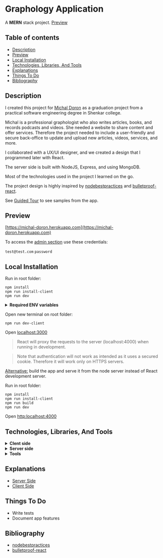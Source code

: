 # Graphology Application

A **MERN** stack project. [Preview](https://michal-doron.herokuapp.com)

## Table of contents

- [Description](#description)
- [Preview](#preview)
- [Local Installation](#local-installation)
- [Technologies, Libraries, And Tools](#techLibTools)
- [Explanations](#explanations)
- [Things To Do](#thingsToDo)
- [Bibliography](#bibliography)

## Description

I created this project for [Michal Doron](https://he.wikipedia.org/wiki/%D7%9E%D7%99%D7%9B%D7%9C_%D7%93%D7%95%D7%A8%D7%95%D7%9F) as a graduation project from a practical software engineering degree in Shenkar college.

Michal is a professional graphologist who also writes articles, books, and records podcasts and videos. 
She needed a website to share content and offer services. Therefore the project needed to include a user-friendly and secure back-office to update and upload new articles, videos, services, and more.

I collaborated with a UX/UI designer, and we created a design that I programmed later with React.

The server side is built with NodeJS, Express, and using MongoDB.

Most of the technologies used in the project I learned on the go. 

The project design is highly inspired by [nodebestpractices](https://github.com/goldbergyoni/nodebestpractices) and [bulletproof-react](https://github.com/alan2207/bulletproof-react).


See [Guided Tour](https://github.com/nizans/graphology-web-project/blob/main/client/GuidedTour.md) to see samples from the app.


## Preview

[https://michal-doron.herokuapp.com](https://michal-doron.herokuapp.com)

To access the [admin section](https://michal-doron.herokuapp.com/admin/login) use these credentials:

`test@test.com`
`password`

## Local Installation

Run in root folder:

```
npm install
npm run install-client
npm run dev
```
<details><summary><strong>Required ENV variables</strong>
</summary>
  
The following env variables must be provided with a `.env` file on the root folder:
```
MONGO_CONN_STRING=
PORT=
JWT_ACCESS_KEY=
JWT_REFRESH_KEY=
TOKEN_COOKIE_MAX_AGE=
ACCESS_TOKEN_EXPIRATION=
REFRESH_TOKEN_EXPIRATION=
AWS_KEY=
AWS_SECRET=
AWS_BUCKET_NAME:
SENDGRID_API_KEY=
FROM_EMAIL_ADDRESS=
```
  
And with a `.env.local` file on the client folder:

```
REACT_APP_API_URL=<local_ip_address:4000>
```

</details>




Open new terminal on root folder:

```
npm run dev-client
```

Open [localhost:3000](http:localhost:3000)

> React will proxy the requests to the server (localhost:4000) when running in development.

> Note that authentication will not work as intended as it uses a secured cookie.
> Therefore it will work only on HTTPS servers.

<ins>Alternative:</ins> build the app and serve it from the node server instead of React development server.

Run in root folder:

```
npm install
npm run install-client
npm run build
npm run dev
```

Open [http:localhost:4000](http:localhost:4000)

## <a name="techLibTools"></a>Technologies, Libraries, And Tools

  <details><summary><strong>Clent side</strong></summary>

- [React](https://reactjs.org/)
- [react-query](https://react-query.tanstack.com/) - A very good way of making API calls in the app. It includes caching, devtools, and more.
- [react-router-dom](https://reactrouter.com/web/guides/quick-start)
- [react-transition-group](https://reactcommunity.org/react-transition-group/) - Used in the mobile navbar for animation, I might remove it because it only has a tiny part in the app.
- [tinymce](https://www.tiny.cloud/) & [tinymce-react](https://www.tiny.cloud/docs/integrations/react) - The app needed a way to upload written text and then parse it to HTML. I looked at many other WYSIWYG editors, but TinyMCE seems the most popular, and the documentation is excellent.
- [tailwind-css](https://tailwindcss.com/) - With Tailwind, it's possible to do almost any CSS without any CSS files, everything made with classes, but it is also very dynamic and configurable.
- [formik](https://formik.org/) - Formik just makes form validation very convenient.
- [yup](https://www.npmjs.com/package/yup) - Used with formik for validation.
- [react-slick](https://react-slick.neostack.com/) - A library for creating react sliders, which I used inside the [ResponsiveSlider](https://github.com/nizans/graphology-web-project/blob/main/client/src/components/common/ResponsiveSlider/ResponsiveSlider.js) component.
- [react-player](https://www.npmjs.com/package/react-player) - A video player that accepts multiple sources (e.g., facebook, youtube, soundcloud).
- [react-magnifier](https://www.npmjs.com/package/react-magnifier)
- [html-react-parser](https://www.npmjs.com/package/html-react-parser)
- [lodash.truncate](https://lodash.com/docs/4.17.15#truncate)
- [source-map-explorer](https://www.npmjs.com/package/source-map-explorer)
</details>

<details>
<summary>
<strong>Server side</strong>
</summary>

- [NodeJS](https://nodejs.org/en/docs/) - because JS is fun!
- [express](https://expressjs.com/) 
- [MongoDB](https://www.mongodb.com/) & [mongoose](https://mongoosejs.com/)
- [AWS S3](https://aws.amazon.com/s3/) & [aws-sdk](https://www.npmjs.com/package/aws-sdk) - I wanted to learn AWS, and they also provide a free plan which is enough for the current needs.
- [JWT](https://jwt.io/) & [jsonwebtoken](https://www.npmjs.com/package/jsonwebtoken) 
- [joi](https://joi.dev/) - Used for object validation, very easy to use.
- [multer](https://www.npmjs.com/package/multer) - For uploading images, read more in [Image uploads](Explanations.md).
- [sharp](https://www.npmjs.com/package/sharp) - Used for creating a thumbnail copy of an image uploaded to the server.
- [nodemailer](https://nodemailer.com/about/)
- [sendgrid](https://sendgrid.com/) - Because they offer 100 daily emails for free, not limited in time.
- [bcrypt](https://www.npmjs.com/package/bcrypt)
- [morgan](https://www.npmjs.com/package/morgan) - Needed a simple logger.
- [cookie-parser](https://www.npmjs.com/package/cookie-parser)
- [dotenv](https://www.npmjs.com/package/dotenv)
- [validator](https://www.npmjs.com/package/validator)
- [cors](https://www.npmjs.com/package/cors)</details>

<details><summary><strong>Tools</strong></summary>

- [Visual Studio Code](https://code.visualstudio.com/)
- [Adobe XD](https://www.adobe.com/il_en/products/xd.html)
- [Postman](https://www.postman.com/) 
- [Insomnia](https://insomnia.rest/)
- [Mongo Shell](https://docs.mongodb.com/v4.4/mongo/#:~:text=The%20mongo%20shell%20is%20an,well%20as%20perform%20administrative%20operations.&text=For%20information%20on%20the%20new,refer%20to%20the%20mongosh%20Documentation.) & [Mongo Compass](https://www.mongodb.com/products/compass)

</details>

## <a name="explanations"></a>Explanations
- [Server Side](Explanations.md)
- [Client Side](client/Explanations.md)

## <a name="thingsToDo"></a>Things To Do

- Write tests
- Document app features

## <a name="bibliography"></a>Bibliography

- [nodebestpractices](https://github.com/goldbergyoni/nodebestpractices)
- [bulletproof-react](https://github.com/alan2207/bulletproof-react)
